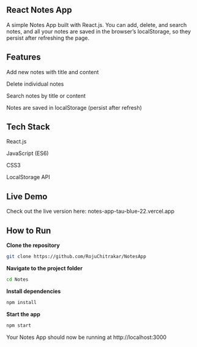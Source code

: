## React Notes App

A simple Notes App built with React.js.
You can add, delete, and search notes, and all your notes are saved in the browser’s localStorage, so they persist after refreshing the page.

## Features

Add new notes with title and content

Delete individual notes

Search notes by title or content

Notes are saved in localStorage (persist after refresh)

## Tech Stack

React.js

JavaScript (ES6)

CSS3

LocalStorage API

## Live Demo

Check out the live version here: notes-app-tau-blue-22.vercel.app

## How to Run

**Clone the repository**
```bash
git clone https://github.com/RojuChitrakar/NotesApp
```
**Navigate to the project folder**
```bash
cd Notes
```

**Install dependencies**
```bash
npm install
```

**Start the app**
```bash
npm start
```

Your Notes App should now be running at http://localhost:3000

